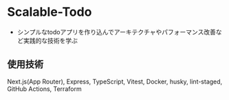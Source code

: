 # Scalable-Todo

- シンプルなtodoアプリを作り込んでアーキテクチャやパフォーマンス改善など実践的な技術を学ぶ

## 使用技術

Next.js(App Router), Express, TypeScript, Vitest, Docker, husky, lint-staged, GitHub Actions, Terraform
